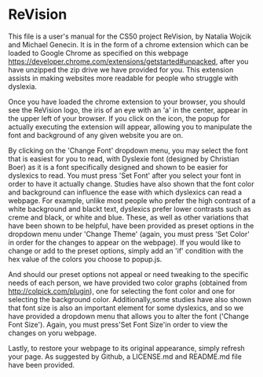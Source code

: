 ReVision
===========

  This file is a user's manual for the CS50 project ReVision, by Natalia Wojcik and Michael Genecin.
It is in the form of a chrome extension which can be loaded to Google Chrome as specified on this
webpage https://developer.chrome.com/extensions/getstarted#unpacked, after you have unzipped the
zip drive we have provided for you. This extension assists in making websites more readable for people
who struggle with dyslexia.

  Once you have loaded the chrome extension to your browser, you should see the ReVision logo, the iris of
an eye with an 'a' in the center, appear in the upper left of your browser. If you click on the icon, the
popup for actually executing the extension will appear, allowing you to manipulate the font and background
of any given website you are on.

  By clicking on the 'Change Font' dropdown menu, you may select the font that is easiest for you to read,
with Dyslexie font (designed by Christian Boer) as it is a font specifically designed and shown to be
easier for dyslexics to read. You must press 'Set Font' after you select your font in order to have it
actually change. Studies have also shown that the font color and background can influence the ease with which
dyslexics can read a webpage. For example, unlike most people who prefer the high contrast of a white background
and blackt text, dyslexics prefer lower contrasts such as creme and black, or white and blue. These, as well as
other variations that have been shown to be helpful, have been provided as preset options in the dropdown menu
under 'Change Theme' (again, you must press 'Set Color' in order for the changes to appear on the webpage).
If you would like to change or add to the preset options, simply add an 'if' condition with the hex value of the
colors you choose to popup.js.

  And should our preset options not appeal or need tweaking to the specific needs of each person, we have provided
two color graphs (obtained from http://colpick.com/plugin), one for selecting the font color and one for selecting
the background color. Additionally,some studies have also shown that font size is also an important element
for some dyslexics, and so we have provided a dropdown menu that allows you to alter the font ('Change Font Size').
Again, you must press'Set Font Size'in order to view the changes on yoru webpage.

  Lastly, to restore your webpage to its original appearance, simply refresh your page. As suggested by Github,
a LICENSE.md and README.md file have been provided.
